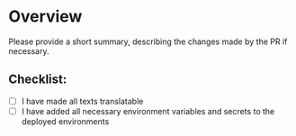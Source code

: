 # Overview

Please provide a short summary, describing the changes made by the PR if necessary.

## Checklist:

- [ ] I have made all texts translatable
- [ ] I have added all necessary environment variables and secrets to the deployed environments
